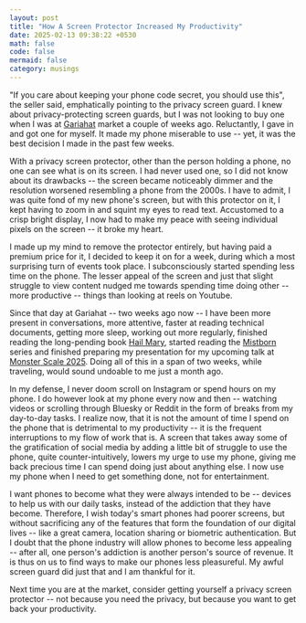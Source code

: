 ```yaml
---
layout: post
title: "How A Screen Protector Increased My Productivity"
date: 2025-02-13 09:38:22 +0530
math: false
code: false
mermaid: false
category: musings
---
```

"If you care about keeping your phone code secret, you should use this", the seller said, emphatically pointing to the privacy screen guard. I knew about privacy-protecting screen guards, but I was not looking to buy one when I was at [Gariahat](https://www.tripadvisor.in/Attraction_Review-g304558-d6412735-Reviews-Gariahat_Market-Kolkata_Calcutta_Kolkata_District_West_Bengal.html) market a couple of weeks ago. Reluctantly, I gave in and got one for myself. It made my phone miserable to use -- yet, it was the best decision I made in the past few weeks.

With a privacy screen protector, other than the person holding a phone, no one can see what is on its screen. I had never used one, so I did not know about its drawbacks -- the screen became noticeably dimmer and the resolution worsened resembling a phone from the 2000s. I have to admit, I was quite fond of my new phone's screen, but with this protector on it, I kept having to zoom in and squint my eyes to read text. Accustomed to a crisp bright display, I now had to make my peace with seeing individual pixels on the screen -- it broke my heart. 

I made up my mind to remove the protector entirely, but having paid a premium price for it, I decided to keep it on for a week, during which a most surprising turn of events took place. I subconsciously started spending less time on the phone. The lesser appeal of the screen and just that slight struggle to view content nudged me towards spending time doing other -- more productive -- things than looking at reels on Youtube. 

Since that day at Gariahat -- two weeks ago now -- I have been more present in conversations, more attentive, faster at reading technical documents, getting more sleep, working out more regularly, finished reading the long-pending book [Hail Mary](https://www.goodreads.com/review/list/149264531-mourjo-sen?utf8=✓&utf8=✓&shelf=read&title=mourjo-sen&sort=date_read&order=d), started reading the [Mistborn](https://www.goodreads.com/book/show/68428.Mistborn) series and finished preparing my presentation for my upcoming talk at [Monster Scale 2025](https://www.youtube.com/watch?v=al8Zp3sBYQM&list=PLSV-L4GsXwgn6rhNyjnLMLEtU4cNCPpdB&index=3). Doing all of this in a span of two weeks, while traveling, would sound undoable to me just a month ago.

In my defense, I never doom scroll on Instagram or spend hours on my phone. I do however look at my phone every now and then -- watching videos or scrolling through Bluesky or Reddit in the form of breaks from my day-to-day tasks. I realize now, that it is not the amount of time I spend on the phone that is detrimental to my productivity -- it is the frequent interruptions to my flow of work that is. A screen that takes away some of the gratification of social media by adding a little bit of struggle to use the phone, quite counter-intuitively, lowers my urge to use my phone, giving me back precious time I can spend doing just about anything else. I now use my phone when I need to get something done, not for entertainment.

I want phones to become what they were always intended to be -- devices to help us with our daily tasks, instead of the addiction that they have become. Therefore, I wish today's smart phones had poorer screens, but without sacrificing any of the features that form the foundation of our digital lives -- like a great camera, location sharing or biometric authentication. But I doubt that the phone industry will allow phones to become less appealing -- after all, one person's addiction is another person's source of revenue. It is thus on us to find ways to make our phones less pleasureful. My awful screen guard did just that and I am thankful for it.

Next time you are at the market, consider getting yourself a privacy screen protector -- not because you need the privacy, but because you want to get back your productivity.